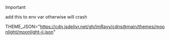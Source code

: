 > [!IMPORTANT]  
> add this to env var otherwise will crash 

THEME_JSON="https://cdn.jsdelivr.net/gh/ImRayy/cdns@main/themes/moonlight/moonlight-ii.json"
